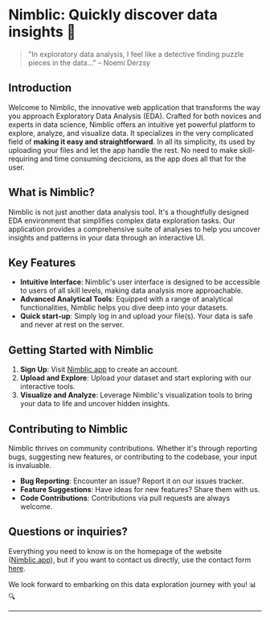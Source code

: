 # Nimblic: Quickly discover data insights 🚀

> "In exploratory data analysis, I feel like a detective finding puzzle pieces in the data..."
> – Noemi Derzsy

## Introduction

Welcome to Nimblic, the innovative web application that transforms the way you approach Exploratory Data Analysis (EDA). Crafted for both novices and experts in data science, Nimblic offers an intuitive yet powerful platform to explore, analyze, and visualize data. It specializes in the very complicated field of **making it easy and straightforward**. In all its simplicity, its used by uploading your files and let the app handle the rest. No need to make skill-requiring and time consuming decicions, as the app does all that for the user.

## What is Nimblic?

Nimblic is not just another data analysis tool. It's a thoughtfully designed EDA environment that simplifies complex data exploration tasks. Our application provides a comprehensive suite of analyses to help you uncover insights and patterns in your data through an interactive UI.

## Key Features

- **Intuitive Interface**: Nimblic's user interface is designed to be accessible to users of all skill levels, making data analysis more approachable.
- **Advanced Analytical Tools**: Equipped with a range of analytical functionalities, Nimblic helps you dive deep into your datasets.
- **Quick start-up**: Simply log in and upload your file(s). Your data is safe and never at rest on the server.

## Getting Started with Nimblic

1. **Sign Up**: Visit [Nimblic.app](https://nimblic.app/) to create an account.
2. **Upload and Explore**: Upload your dataset and start exploring with our interactive tools.
3. **Visualize and Analyze**: Leverage Nimblic's visualization tools to bring your data to life and uncover hidden insights.

## Contributing to Nimblic

Nimblic thrives on community contributions. Whether it's through reporting bugs, suggesting new features, or contributing to the codebase, your input is invaluable.

- **Bug Reporting**: Encounter an issue? Report it on our issues tracker.
- **Feature Suggestions**: Have ideas for new features? Share them with us.
- **Code Contributions**: Contributions via pull requests are always welcome.

## Questions or inquiries?

Everything you need to know is on the homepage of the website ([Nimblic.app](https://nimblic.app/)), but if you want to contact us directly, use the contact form [here](https://nimblic.app/contact).

We look forward to embarking on this data exploration journey with you! 📊🔍

---
